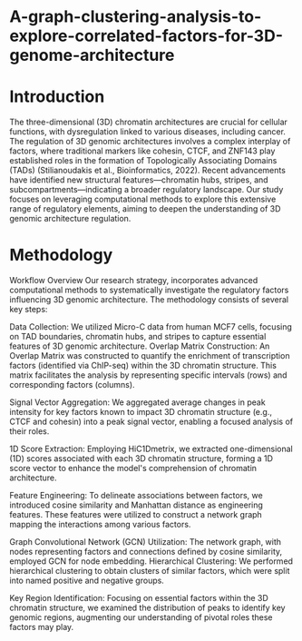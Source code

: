 # A-graph-clustering-analysis-to-explore-correlated-factors-for-3D-genome-architecture

# Introduction

The three-dimensional (3D) chromatin architectures are crucial for cellular functions, with dysregulation linked to various diseases, including cancer. The regulation of 3D genomic architectures involves a complex interplay of factors, where traditional markers like cohesin, CTCF, and ZNF143 play established roles in the formation of Topologically Associating Domains (TADs) (Stilianoudakis et al., Bioinformatics, 2022). Recent advancements have identified new structural features—chromatin hubs, stripes, and subcompartments—indicating a broader regulatory landscape. Our study focuses on leveraging computational methods to explore this extensive range of regulatory elements, aiming to deepen the understanding of 3D genomic architecture regulation.

# Methodology

Workflow Overview
Our research strategy, incorporates advanced computational methods to systematically investigate the regulatory factors influencing 3D genomic architecture. The methodology consists of several key steps:

Data Collection: We utilized Micro-C data from human MCF7 cells, focusing on TAD boundaries, chromatin hubs, and stripes to capture essential features of 3D genomic architecture.
Overlap Matrix Construction: An Overlap Matrix was constructed to quantify the enrichment of transcription factors (identified via ChIP-seq) within the 3D chromatin structure. This matrix facilitates the analysis by representing specific intervals (rows) and corresponding factors (columns).

Signal Vector Aggregation: We aggregated average changes in peak intensity for key factors known to impact 3D chromatin structure (e.g., CTCF and cohesin) into a peak signal vector, enabling a focused analysis of their roles.

1D Score Extraction: Employing HiC1Dmetrix, we extracted one-dimensional (1D) scores associated with each 3D chromatin structure, forming a 1D score vector to enhance the model's comprehension of chromatin architecture.

Feature Engineering: To delineate associations between factors, we introduced cosine similarity and Manhattan distance as engineering features. These features were utilized to construct a network graph mapping the interactions among various factors.

Graph Convolutional Network (GCN) Utilization: The network graph, with nodes representing factors and connections defined by cosine similarity, employed GCN for node embedding.
Hierarchical Clustering: We performed hierarchical clustering to obtain clusters of similar factors, which were split into named positive and negative groups.

Key Region Identification: Focusing on essential factors within the 3D chromatin structure, we examined the distribution of peaks to identify key genomic regions, augmenting our understanding of pivotal roles these factors may play.
